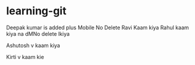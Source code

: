 # learning-git

Deepak kumar is added plus Mobile No Delete
Ravi Kaam kiya
Rahul kaam kiya na dMNo delete lkiya

Ashutosh v kaam kiya

Kirti v kaam kie